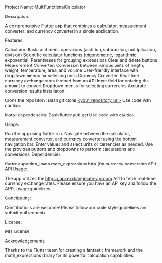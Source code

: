 Project Name: MultiFunctionalCalculator

Description:

A comprehensive Flutter app that combines a calculator, measurement converter, and currency converter in a single application.

Features:

Calculator:
Basic arithmetic operations (addition, subtraction, multiplication, division)
Scientific calculator functions (trigonometric, logarithmic, exponential)
Parentheses for grouping expressions
Clear and delete buttons
Measurement Converter:
Conversion between various units of length, weight, temperature, area, and volume
User-friendly interface with dropdown menus for selecting units
Currency Converter:
Real-time currency exchange rates fetched from an API
Input field for entering the amount to convert
Dropdown menus for selecting currencies
Accurate conversion results
Installation:

Clone the repository:
Bash
git clone [<your_repository_url>](https://github.com/uday-8870/multipurposecalculator)
Use code with caution.

Install dependencies:
Bash
flutter pub get
Use code with caution.

Usage:

Run the app using flutter run.
Navigate between the calculator, measurement converter, and currency converter using the bottom navigation bar.
Enter values and select units or currencies as needed.
Use the provided buttons and dropdowns to perform calculations and conversions.
Dependencies:

flutter
cupertino_icons
math_expressions
http (for currency conversion API)
API Usage:

The app utilizes the https://api.exchangerate-api.com API to fetch real-time currency exchange rates. Please ensure you have an API key and follow the API's usage guidelines.

Contributing:

Contributions are welcome! Please follow our code style guidelines and submit pull requests.

License:

MIT License

Acknowledgements:

Thanks to the Flutter team for creating a fantastic framework and the math_expressions library for its powerful calculation capabilities.
